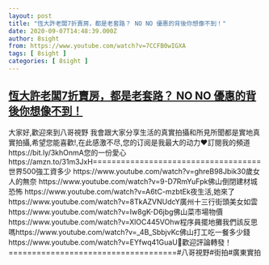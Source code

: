 ```yaml
---
layout: post
title: "恆大許老闆7折賣房，都是老套路？ NO NO 優惠的背後你想像不到！"
date: 2020-09-07T14:48:39.000Z
author: 8sight
from: https://www.youtube.com/watch?v=7CCFB0wIGXA
tags: [ 8sight ]
categories: [ 8sight ]
---
```

<!--1599490119000-->
[恆大許老闆7折賣房，都是老套路？ NO NO 優惠的背後你想像不到！](https://www.youtube.com/watch?v=7CCFB0wIGXA)
------

<div>
大家好,歡迎來到八哥視野 我會跟大家分享生活的真實拍攝和所見所聞都是實地真實拍攝,希望您能喜歡!,在此感激不尽,您的订阅是我最大的动力❤️訂閱我的頻道 https://bit.ly/3khOnmA您的一份愛心https://amzn.to/31m3JxH====================================世界500強工資多少            https://www.youtube.com/watch?v=ghreB98Jbik30歲女人的無奈                https://www.youtube.com/watch?v=9-D7RmYuFpk佛山倒閉建材城恐怖           https://www.youtube.com/watch?v=A6tC-mzbtEk夜生活,她來了                   https://www.youtube.com/watch?v=8TkAZVNUdcY廣州十三行街頭美女如雲    https://www.youtube.com/watch?v=Iw8gK-D6jbg佛山菜市場物價                 https://www.youtube.com/watch?v=XlOC445VOhw程序員擺地攤我們該反思嗎https://www.youtube.com/watch?v=_4B_SbbjvKc佛山打工吃一餐多少錢     https://www.youtube.com/watch?v=EYfwq41GuaU🍵歡迎評論轉發！====================================#八哥視野#街拍#廣東實拍
</div>
